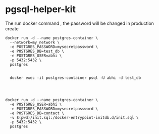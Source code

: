 # pgsql-helper-kit


The run docker command , the password will be changed in production
create 

```
docker run -d --name postgres-container \
  --network=my_network \
  -e POSTGRES_PASSWORD=mysecretpassword \
  -e POSTGRES_DB=test_db \
  -e POSTGRES_USER=abhi \
  -p 5432:5432 \
  postgres


  docker exec -it postgres-container psql -U abhi -d test_db




docker run -d --name postgres-container \
  -e POSTGRES_USER=abhi \
  -e POSTGRES_PASSWORD=mysecretpassword \
  -e POSTGRES_DB=contact \
  -v $(pwd)/init.sql:/docker-entrypoint-initdb.d/init.sql \
  -p 5432:5432 \
  postgres
```
